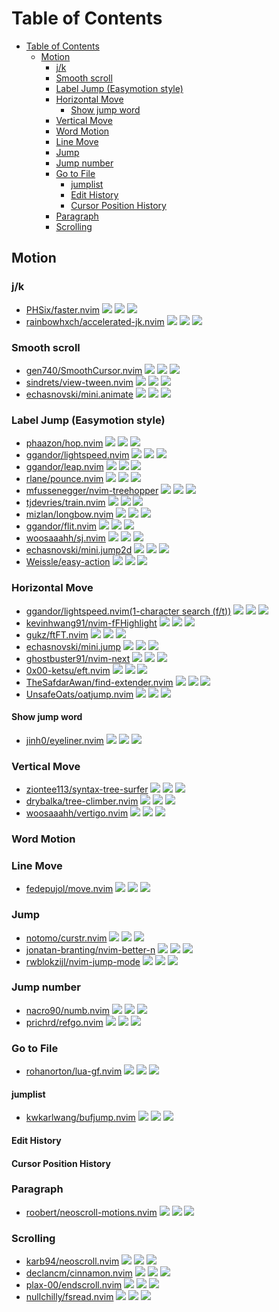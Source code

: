 # Table of Contents

- [Table of Contents](#table-of-contents)
  - [Motion](#motion)
    - [j/k](#jk)
    - [Smooth scroll](#smooth-scroll)
    - [Label Jump (Easymotion style)](#label-jump-easymotion-style)
    - [Horizontal Move](#horizontal-move)
      - [Show jump word](#show-jump-word)
    - [Vertical Move](#vertical-move)
    - [Word Motion](#word-motion)
    - [Line Move](#line-move)
    - [Jump](#jump)
    - [Jump number](#jump-number)
    - [Go to File](#go-to-file)
      - [jumplist](#jumplist)
      - [Edit History](#edit-history)
      - [Cursor Position History](#cursor-position-history)
    - [Paragraph](#paragraph)
    - [Scrolling](#scrolling)

## Motion

### j/k

- [PHSix/faster.nvim](https://github.com/PHSix/faster.nvim) ![](https://img.shields.io/github/stars/PHSix/faster.nvim) ![](https://img.shields.io/github/last-commit/PHSix/faster.nvim) ![](https://img.shields.io/github/commit-activity/y/PHSix/faster.nvim)
- [rainbowhxch/accelerated-jk.nvim](https://github.com/rainbowhxch/accelerated-jk.nvim) ![](https://img.shields.io/github/stars/rainbowhxch/accelerated-jk.nvim) ![](https://img.shields.io/github/last-commit/rainbowhxch/accelerated-jk.nvim) ![](https://img.shields.io/github/commit-activity/y/rainbowhxch/accelerated-jk.nvim)

### Smooth scroll

- [gen740/SmoothCursor.nvim](https://github.com/gen740/SmoothCursor.nvim) ![](https://img.shields.io/github/stars/gen740/SmoothCursor.nvim) ![](https://img.shields.io/github/last-commit/gen740/SmoothCursor.nvim) ![](https://img.shields.io/github/commit-activity/y/gen740/SmoothCursor.nvim)
- [sindrets/view-tween.nvim](https://github.com/sindrets/view-tween.nvim) ![](https://img.shields.io/github/stars/sindrets/view-tween.nvim) ![](https://img.shields.io/github/last-commit/sindrets/view-tween.nvim) ![](https://img.shields.io/github/commit-activity/y/sindrets/view-tween.nvim)
- [echasnovski/mini.animate](https://github.com/echasnovski/mini.animate) ![](https://img.shields.io/github/stars/echasnovski/mini.animate) ![](https://img.shields.io/github/last-commit/echasnovski/mini.animate) ![](https://img.shields.io/github/commit-activity/y/echasnovski/mini.animate)

### Label Jump (Easymotion style)

- [phaazon/hop.nvim](https://github.com/phaazon/hop.nvim) ![](https://img.shields.io/github/stars/phaazon/hop.nvim) ![](https://img.shields.io/github/last-commit/phaazon/hop.nvim) ![](https://img.shields.io/github/commit-activity/y/phaazon/hop.nvim)
- [ggandor/lightspeed.nvim](https://github.com/ggandor/lightspeed.nvim) ![](https://img.shields.io/github/stars/ggandor/lightspeed.nvim) ![](https://img.shields.io/github/last-commit/ggandor/lightspeed.nvim) ![](https://img.shields.io/github/commit-activity/y/ggandor/lightspeed.nvim)
- [ggandor/leap.nvim](https://github.com/ggandor/leap.nvim) ![](https://img.shields.io/github/stars/ggandor/leap.nvim) ![](https://img.shields.io/github/last-commit/ggandor/leap.nvim) ![](https://img.shields.io/github/commit-activity/y/ggandor/leap.nvim)
- [rlane/pounce.nvim](https://github.com/rlane/pounce.nvim) ![](https://img.shields.io/github/stars/rlane/pounce.nvim) ![](https://img.shields.io/github/last-commit/rlane/pounce.nvim) ![](https://img.shields.io/github/commit-activity/y/rlane/pounce.nvim)
- [mfussenegger/nvim-treehopper](https://github.com/mfussenegger/nvim-treehopper) ![](https://img.shields.io/github/stars/mfussenegger/nvim-treehopper) ![](https://img.shields.io/github/last-commit/mfussenegger/nvim-treehopper) ![](https://img.shields.io/github/commit-activity/y/mfussenegger/nvim-treehopper)
- [tjdevries/train.nvim](https://github.com/tjdevries/train.nvim) ![](https://img.shields.io/github/stars/tjdevries/train.nvim) ![](https://img.shields.io/github/last-commit/tjdevries/train.nvim) ![](https://img.shields.io/github/commit-activity/y/tjdevries/train.nvim)
- [mizlan/longbow.nvim](https://github.com/mizlan/longbow.nvim) ![](https://img.shields.io/github/stars/mizlan/longbow.nvim) ![](https://img.shields.io/github/last-commit/mizlan/longbow.nvim) ![](https://img.shields.io/github/commit-activity/y/mizlan/longbow.nvim)
- [ggandor/flit.nvim](https://github.com/ggandor/flit.nvim) ![](https://img.shields.io/github/stars/ggandor/flit.nvim) ![](https://img.shields.io/github/last-commit/ggandor/flit.nvim) ![](https://img.shields.io/github/commit-activity/y/ggandor/flit.nvim)
- [woosaaahh/sj.nvim](https://github.com/woosaaahh/sj.nvim) ![](https://img.shields.io/github/stars/woosaaahh/sj.nvim) ![](https://img.shields.io/github/last-commit/woosaaahh/sj.nvim) ![](https://img.shields.io/github/commit-activity/y/woosaaahh/sj.nvim)
- [echasnovski/mini.jump2d](https://github.com/echasnovski/mini.jump2d) ![](https://img.shields.io/github/stars/echasnovski/mini.jump2d) ![](https://img.shields.io/github/last-commit/echasnovski/mini.jump2d) ![](https://img.shields.io/github/commit-activity/y/echasnovski/mini.jump2d)
- [Weissle/easy-action](https://github.com/Weissle/easy-action) ![](https://img.shields.io/github/stars/Weissle/easy-action) ![](https://img.shields.io/github/last-commit/Weissle/easy-action) ![](https://img.shields.io/github/commit-activity/y/Weissle/easy-action)

### Horizontal Move

- [ggandor/lightspeed.nvim(1-character search (f/t))](https://github.com/ggandor/lightspeed.nvim) ![](https://img.shields.io/github/stars/ggandor/lightspeed.nvim) ![](https://img.shields.io/github/last-commit/ggandor/lightspeed.nvim) ![](https://img.shields.io/github/commit-activity/y/ggandor/lightspeed.nvim)
- [kevinhwang91/nvim-fFHighlight](https://github.com/kevinhwang91/nvim-fFHighlight) ![](https://img.shields.io/github/stars/kevinhwang91/nvim-fFHighlight) ![](https://img.shields.io/github/last-commit/kevinhwang91/nvim-fFHighlight) ![](https://img.shields.io/github/commit-activity/y/kevinhwang91/nvim-fFHighlight)
- [gukz/ftFT.nvim](https://github.com/gukz/ftFT.nvim) ![](https://img.shields.io/github/stars/gukz/ftFT.nvim) ![](https://img.shields.io/github/last-commit/gukz/ftFT.nvim) ![](https://img.shields.io/github/commit-activity/y/gukz/ftFT.nvim)
- [echasnovski/mini.jump](https://github.com/echasnovski/mini.jump) ![](https://img.shields.io/github/stars/echasnovski/mini.jump) ![](https://img.shields.io/github/last-commit/echasnovski/mini.jump) ![](https://img.shields.io/github/commit-activity/y/echasnovski/mini.jump)
- [ghostbuster91/nvim-next](https://github.com/ghostbuster91/nvim-next) ![](https://img.shields.io/github/stars/ghostbuster91/nvim-next) ![](https://img.shields.io/github/last-commit/ghostbuster91/nvim-next) ![](https://img.shields.io/github/commit-activity/y/ghostbuster91/nvim-next)
- [0x00-ketsu/eft.nvim](https://github.com/0x00-ketsu/eft.nvim) ![](https://img.shields.io/github/stars/0x00-ketsu/eft.nvim) ![](https://img.shields.io/github/last-commit/0x00-ketsu/eft.nvim) ![](https://img.shields.io/github/commit-activity/y/0x00-ketsu/eft.nvim)
- [TheSafdarAwan/find-extender.nvim](https://github.com/TheSafdarAwan/find-extender.nvim) ![](https://img.shields.io/github/stars/TheSafdarAwan/find-extender.nvim) ![](https://img.shields.io/github/last-commit/TheSafdarAwan/find-extender.nvim) ![](https://img.shields.io/github/commit-activity/y/TheSafdarAwan/find-extender.nvim)
- [UnsafeOats/oatjump.nvim](https://github.com/UnsafeOats/oatjump.nvim) ![](https://img.shields.io/github/stars/UnsafeOats/oatjump.nvim) ![](https://img.shields.io/github/last-commit/UnsafeOats/oatjump.nvim) ![](https://img.shields.io/github/commit-activity/y/UnsafeOats/oatjump.nvim)

#### Show jump word

- [jinh0/eyeliner.nvim](https://github.com/jinh0/eyeliner.nvim) ![](https://img.shields.io/github/stars/jinh0/eyeliner.nvim) ![](https://img.shields.io/github/last-commit/jinh0/eyeliner.nvim) ![](https://img.shields.io/github/commit-activity/y/jinh0/eyeliner.nvim)

### Vertical Move

- [ziontee113/syntax-tree-surfer](https://github.com/ziontee113/syntax-tree-surfer) ![](https://img.shields.io/github/stars/ziontee113/syntax-tree-surfer) ![](https://img.shields.io/github/last-commit/ziontee113/syntax-tree-surfer) ![](https://img.shields.io/github/commit-activity/y/ziontee113/syntax-tree-surfer)
- [drybalka/tree-climber.nvim](https://github.com/drybalka/tree-climber.nvim) ![](https://img.shields.io/github/stars/drybalka/tree-climber.nvim) ![](https://img.shields.io/github/last-commit/drybalka/tree-climber.nvim) ![](https://img.shields.io/github/commit-activity/y/drybalka/tree-climber.nvim)
- [woosaaahh/vertigo.nvim](https://github.com/woosaaahh/vertigo.nvim) ![](https://img.shields.io/github/stars/woosaaahh/vertigo.nvim) ![](https://img.shields.io/github/last-commit/woosaaahh/vertigo.nvim) ![](https://img.shields.io/github/commit-activity/y/woosaaahh/vertigo.nvim)

### Word Motion

### Line Move

- [fedepujol/move.nvim](https://github.com/fedepujol/move.nvim) ![](https://img.shields.io/github/stars/fedepujol/move.nvim) ![](https://img.shields.io/github/last-commit/fedepujol/move.nvim) ![](https://img.shields.io/github/commit-activity/y/fedepujol/move.nvim)

### Jump

- [notomo/curstr.nvim](https://github.com/notomo/curstr.nvim) ![](https://img.shields.io/github/stars/notomo/curstr.nvim) ![](https://img.shields.io/github/last-commit/notomo/curstr.nvim) ![](https://img.shields.io/github/commit-activity/y/notomo/curstr.nvim)
- [jonatan-branting/nvim-better-n](https://github.com/jonatan-branting/nvim-better-n) ![](https://img.shields.io/github/stars/jonatan-branting/nvim-better-n) ![](https://img.shields.io/github/last-commit/jonatan-branting/nvim-better-n) ![](https://img.shields.io/github/commit-activity/y/jonatan-branting/nvim-better-n)
- [rwblokzijl/nvim-jump-mode](https://github.com/rwblokzijl/nvim-jump-mode) ![](https://img.shields.io/github/stars/rwblokzijl/nvim-jump-mode) ![](https://img.shields.io/github/last-commit/rwblokzijl/nvim-jump-mode) ![](https://img.shields.io/github/commit-activity/y/rwblokzijl/nvim-jump-mode)

### Jump number

- [nacro90/numb.nvim](https://github.com/nacro90/numb.nvim) ![](https://img.shields.io/github/stars/nacro90/numb.nvim) ![](https://img.shields.io/github/last-commit/nacro90/numb.nvim) ![](https://img.shields.io/github/commit-activity/y/nacro90/numb.nvim)
- [prichrd/refgo.nvim](https://github.com/prichrd/refgo.nvim) ![](https://img.shields.io/github/stars/prichrd/refgo.nvim) ![](https://img.shields.io/github/last-commit/prichrd/refgo.nvim) ![](https://img.shields.io/github/commit-activity/y/prichrd/refgo.nvim)

### Go to File

- [rohanorton/lua-gf.nvim](https://github.com/rohanorton/lua-gf.nvim) ![](https://img.shields.io/github/stars/rohanorton/lua-gf.nvim) ![](https://img.shields.io/github/last-commit/rohanorton/lua-gf.nvim) ![](https://img.shields.io/github/commit-activity/y/rohanorton/lua-gf.nvim)

#### jumplist

- [kwkarlwang/bufjump.nvim](https://github.com/kwkarlwang/bufjump.nvim) ![](https://img.shields.io/github/stars/kwkarlwang/bufjump.nvim) ![](https://img.shields.io/github/last-commit/kwkarlwang/bufjump.nvim) ![](https://img.shields.io/github/commit-activity/y/kwkarlwang/bufjump.nvim)

#### Edit History

#### Cursor Position History

### Paragraph

- [roobert/neoscroll-motions.nvim](https://github.com/roobert/neoscroll-motions.nvim) ![](https://img.shields.io/github/stars/roobert/neoscroll-motions.nvim) ![](https://img.shields.io/github/last-commit/roobert/neoscroll-motions.nvim) ![](https://img.shields.io/github/commit-activity/y/roobert/neoscroll-motions.nvim)

### Scrolling

- [karb94/neoscroll.nvim](https://github.com/karb94/neoscroll.nvim) ![](https://img.shields.io/github/stars/karb94/neoscroll.nvim) ![](https://img.shields.io/github/last-commit/karb94/neoscroll.nvim) ![](https://img.shields.io/github/commit-activity/y/karb94/neoscroll.nvim)
- [declancm/cinnamon.nvim](https://github.com/declancm/cinnamon.nvim) ![](https://img.shields.io/github/stars/declancm/cinnamon.nvim) ![](https://img.shields.io/github/last-commit/declancm/cinnamon.nvim) ![](https://img.shields.io/github/commit-activity/y/declancm/cinnamon.nvim)
- [plax-00/endscroll.nvim](https://github.com/plax-00/endscroll.nvim) ![](https://img.shields.io/github/stars/plax-00/endscroll.nvim) ![](https://img.shields.io/github/last-commit/plax-00/endscroll.nvim) ![](https://img.shields.io/github/commit-activity/y/plax-00/endscroll.nvim)
- [nullchilly/fsread.nvim](https://github.com/nullchilly/fsread.nvim) ![](https://img.shields.io/github/stars/nullchilly/fsread.nvim) ![](https://img.shields.io/github/last-commit/nullchilly/fsread.nvim) ![](https://img.shields.io/github/commit-activity/y/nullchilly/fsread.nvim)
